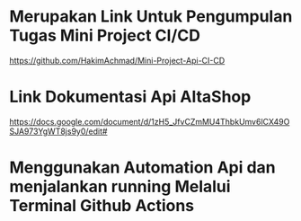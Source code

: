 # Merupakan Link Untuk Pengumpulan Tugas Mini Project CI/CD
https://github.com/HakimAchmad/Mini-Project-Api-CI-CD

# Link Dokumentasi Api AltaShop
https://docs.google.com/document/d/1zH5_JfvCZmMU4ThbkUmv6lCX49OSJA973YgWT8js9y0/edit#

# Menggunakan Automation Api dan menjalankan running Melalui Terminal Github Actions
